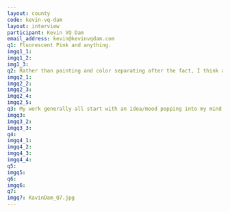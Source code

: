 ```yaml
---
layout: county 
code: kevin-vq-dam
layout: interview
participant: Kevin VQ Dam
email_address: kevin@kevinvqdam.com
q1: Fluorescent Pink and anything.
imgq1_1: 
imgq1_2: 
img1_3: 
q2: Rather than painting and color separating after the fact, I think about what colors I want to use and use digital techniques to paint and layer them individually in Photoshop. This gives me an approximate idea of the final result. Then I make changes based on paper and printing results. I choose paper based on the colors I want or sometimes I just fall in love with a paper color and gear the concept around it.
imgq2_1: 
imgq2_2: 
imgq2_3: 
imgq2_4: 
imgq2_5: 
q3: My work generally all start with an idea/mood popping into my mind. I write first. Either for a zine or just general thoughts around or about it. Helps to put down what I want to express. From there I sketch and plan compositions to help support it. 
imgq3: 
imgq3_2: 
imgq3_3: 
q4: 
imgq4_1: 
imgq4_2: 
imgq4_3: 
imgq4_4: 
q5: 
imgq5: 
q6: 
imgq6: 
q7: 
imgq7: KavinDam_Q7.jpg
---
```

